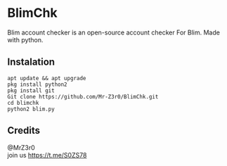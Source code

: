 # BlimChk
Blim account checker is an open-source account checker
For Blim. Made with python.

## Instalation

```
apt update && apt upgrade
pkg install python2
pkg install git
Git clone https://github.com/Mr-Z3r0/BlimChk.git
cd blimchk
python2 blim.py
```

## Credits
@MrZ3r0<br />
join us https://t.me/S0ZS78
